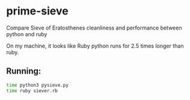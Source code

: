 # prime-sieve
Compare Sieve of Eratosthenes cleanliness and performance between python and ruby

On my machine, it looks like Ruby python runs for 2.5 times longer than ruby.

## Running:
```sh
time python3 pysieve.py
time ruby siever.rb
```
